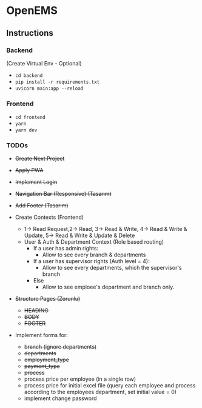 # OpenEMS

## Instructions

### Backend
(Create Virtual Env - Optional)
* `cd backend`
* `pip install -r requirements.txt`
* `uvicorn main:app --reload`

### Frontend
* `cd frontend`
* `yarn`
* `yarn dev`




### TODOs
* ~~Create Next Project~~
* ~~Apply PWA~~
* ~~Implement Login~~
* ~~Navigation Bar (Responsive) (Tasarım)~~
* ~~Add Footer (Tasarım)~~

* Create Contexts (Frontend)
    - 1-> Read Request,2-> Read, 3-> Read & Write, 4-> Read & Write & Update, 5-> Read & Write & Update & Delete
    - User & Auth & Department Context (Role based routing)
        - If a user has admin rights:
            - Allow to see every branch & departments
        - If a user has supervisor rights (Auth level = 4):
            - Allow to see every departments, which the supervisor's branch
        - Else
            - Allow to see emploee's department and branch only.



* ~~Structure Pages (Zorunlu)~~
    - ~~HEADING~~
    - ~~BODY~~
    - ~~FOOTER~~

* Implement forms for:
    - ~~branch (ignore departments)~~
    - ~~departments~~
    - ~~employment_type~~
    - ~~payment_type~~
    - ~~process~~
    - process price per employee (in a single row)
    - process price for initial excel file (query each employee and process according to the employees department, set initial value = 0)
    - implement change password
